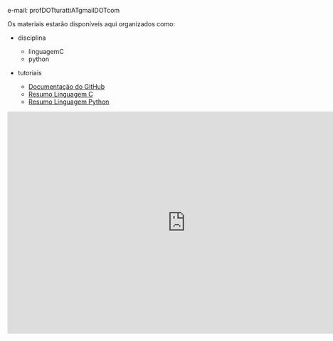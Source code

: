 
e-mail: profDOTturattiATgmailDOTcom

Os materiais estarão disponíveis aqui organizados como:

- disciplina
  - linguagemC
  - python

- tutoriais
  - [Documentação do GitHub](https://docs.github.com/en/get-started)
  - [Resumo Linguagem C](https://quickref.me/c.html)
  - [Resumo Linguagem Python](https://quickref.me/python.html)

<iframe 
  src="https://www.example.com" 
  title="Titulo do iframe" 
  style="border-style: none;"
  height="500"
  width="800"></iframe>
